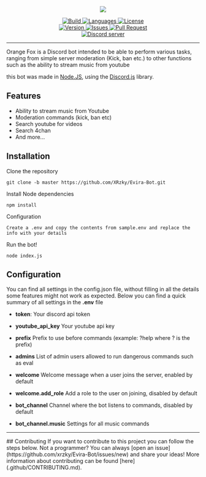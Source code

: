 <p align="center">
<img src="https://i.imgur.com/6UjgBXg.png">
</p>

<p align="center">
<a href="https://travis-ci.com/xrzky/Evira-Bot">
    <img src="https://img.shields.io/travis/com/xrzky/Evira-Bot.svg?style=for-the-badge" alt="Build">
</a>
<a href="https://github.com/xrzky/Evira-Bot">
    <img src="https://img.shields.io/github/languages/top/xrzky/Evira-Bot.svg?colorB=f0db4f&style=for-the-badge" alt="Languages">
</a>
<a href="https://github.com/xrzky/Evira-Bot/blob/master/LICENSE">
    <img src="https://img.shields.io/github/license/XRzky/Evira-Bot?color=blue&style=for-the-badge" alt="License">
</a>
<br>
<a href="https://github.com/xrzky/Evira-Bot">
    <img src="https://img.shields.io/github/package-json/v/xrzky/Evira-Bot.svg?colorB=Orange&style=for-the-badge" alt="Version">
</a>
<a href="https://github.com/xrzky/Evira-Bot/issues">
    <img src="https://img.shields.io/github/issues/xrzky/Evira-Bot.svg?style=for-the-badge&colorB=37f149" alt="Issues">
</a>
<a href="https://github.com/xrzky/Evira-Bot/pulls">
    <img src="https://img.shields.io/github/issues-pr/xrzky/Evira-Bot.svg?style=for-the-badge&colorB=37f149" alt="Pull Request">
</a>
<br>
<a href="https://discord.gg/Rbx9E7V"><img src="https://discordapp.com/api/guilds/439323863139090434/widget.png?style=banner2" alt="Discord server"></a>
</p>

---

Orange Fox is a Discord bot intended to be able to perform various tasks, ranging from simple server moderation (Kick, ban etc.) to other functions such as the ability to stream music from youtube

this bot was made in
[Node.JS](https://nodejs.org), using the
[Discord.js](https://discord.js.org/#/) library.

## Features
- Ability to stream music from Youtube
- Moderation commands (kick, ban etc)
- Search youtube for videos
- Search 4chan
- And more...

## Installation
Clone the repository
```
git clone -b master https://github.com/XRzky/Evira-Bot.git
```
Install Node dependencies
```
npm install
```
Configuration
```
Create a .env and copy the contents from sample.env and replace the info with your details
```
Run the bot!
```
node index.js
```

## Configuration
You can find all settings in the config.json file, without filling in all the details some features might not work as expected. Below you can find a quick summary of all settings in the **.env** file

- **token**: Your discord api token
- **youtube_api_key** Your youtube api key
- **prefix** Prefix to use before commands (example: ?help where ? is the prefix)

- **admins** List of admin users allowed to run dangerous commands such as eval
- **welcome** Welcome message when a user joins the server, enabled by default
- **welcome.add_role** Add a role to the user on joining, disabled by default

- **bot_channel** Channel where the bot listens to commands, disabled by default
- **bot_channel.music** Settings for all music commands
<hr>
## Contributing
If you want to contribute to this project you can follow the steps below.
Not a programmer? You can always [open an issue](https://github.com/xrzky/Evira-Bot/issues/new) and share your ideas!
More information about contributing can be found [here](.github/CONTRIBUTING.md).
